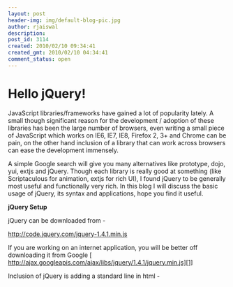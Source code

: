 ```yaml
---
layout: post
header-img: img/default-blog-pic.jpg
author: rjaiswal
description: 
post_id: 3114
created: 2010/02/10 09:34:41
created_gmt: 2010/02/10 04:34:41
comment_status: open
---
```


# Hello jQuery!

JavaScript libraries/frameworks have gained a lot of popularity lately. A small though significant reason for the development / adoption of these libraries has been the large number of browsers, even writing a small piece of JavaScript which works on IE6, IE7, IE8, Firefox 2, 3+ and Chrome can be pain, on the other hand inclusion of a library that can work across browsers can ease the development immensely.

A simple Google search will give you many alternatives like prototype, dojo, yui, extjs and jQuery. Though each library is really good at something (like Scriptaculous for animation, extjs for rich UI), I found jQuery to be generally most useful and functionally very rich. In this blog I will discuss the basic usage of jQuery, its syntax and applications, hope you find it useful.

**jQuery Setup**

jQuery can be downloaded from -

<http://code.jquery.com/jquery-1.4.1.min.js>

If you are working on an internet application, you will be better off downloading it from Google [ http://ajax.googleapis.com/ajax/libs/jquery/1.4.1/jquery.min.js][1]

Inclusion of jQuery is adding a standard line in html -

<script language="javascript" src="http://ajax.googleapis.com/ajax/libs/jquery/1.4.1/jquery.min.js" />

That is all it takes to setup jQuery.

**Working with jQuery**

Almost all jQuery operations can be divided into two parts - Selection and Manipulation.

jQuery allows you to select an HTML element and carry out operations on it. An example of this would be -

$("#an-id").addClass("error")

Here we have used jQuery to select an HTML element of id "an-id" and add a style class to it. The part before the dot (.) is equivalent to document.getElementById("an-id") but is much easier to write.

Most of the times you would be carrying out jQuery operations / functions on execution of an event, such as clicking a button etc. The question then arises, when do I register my event handlers. You may do something like <input type="button" onClick=".."> but this is generally not considered good practice, with jQuery who can register your handlers in this way -

$(document).ready(function(){    //Register Handlers    $("#mainLink").click(function(event){      alert("Thanks for visiting!");   }); });

The inclusion of the above lines anywhere in your HTML code is good enough to register your handlers with jQuery. The advantage here is that the code is executed after the DOM has been loaded but before the images have been downloaded.$(...).

**Selecting elements with jQuery**

Selector
Example
Explanation

#id
$("#id")
Selection through a DOM id

element
$("li")
Returns all <li> elements</li>

.class
$(".error")
Returns all elements with <.. class="error" ...

element.class
$("div.error")
Returns all elements with <div class="error" ...

elem1 elem2
$("div.a div.b")
Returns all elements <div class="b"> which are inside

elem[att=val]
$("a[href=page1]")
Returns all elements with <a href="page1">

elem[att^=val]
$("a[href^=page]")
Returns all anchor elements with attribute href's value starting with page (Regex) 

Though there are many other types of selectors I have covered the basics here and leave it upto you to explore as per your needs.

**Some operations with jQuery**

$(...).html("<b>Hello</b>")
Sets the inner HTML to **Hello**

$(...).addClass("error")
Sets the css style to error

$(...).attr('name', 'value')
Sets the element's attribute name to value

$(...).clone()
Clones / Copies the content of the DOM node

$(...).click(clickHandler)
Assigns a event handler to an event $(...).each(function() { $(this).addClass('') }); For each element returned by a selection, apply a function (in this example a style class is added)

**Ajax with jQuery**

jQuery really makes it easy to send AJAX requests and deal with the response. The simplest example would be -

$.ajax({url: "address", success: funct1});

The handler function (funct1 above) gets the response text not the response object, the response can be XML, HTML, JSON or text. The function again can use jQuery to manipulate the DOM, for example display the response in a DIV.

**jQueryUI**

This blog would not be complete without a mention of jQueryUI - <http://jqueryui.com/> \- jQueryUI builds upon jQuery to provide an effects and interaction API as well as ready to use widgets. Using jQueryUI, it is a breeze to add behaviours like draggable and resizeable to spans/divs. The widgets include a highly customizable date picker among others. Feel free to visit the jQueryUI site to see the demos.

   [1]:  http://ajax.googleapis.com/ajax/libs/jquery/1.4.1/jquery.min.js